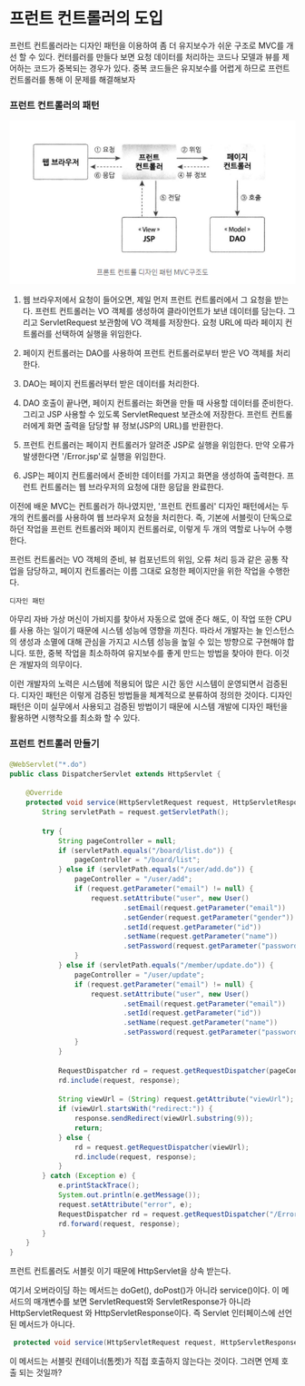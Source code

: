 # 프런트 컨트롤러의 도입

프런트 컨트롤러라는 디자인 패턴을 이용하여 좀 더 유지보수가 쉬운 구조로 MVC를 개선 할 수 있다.
컨터를러를 만들다 보면 요청 데이터를 처리하는 코드나 모델과 뷰를 제어하는 코드가 중복되는 경우가
있다. 중복 코드들은 유지보수를 어렵게 하므로 프런트 컨트롤러를 통해 이 문제를 해결해보자

### 프런트 컨트롤러의 패턴

![img.png](img.png)

1. 웹 브라우저에서 요청이 들어오면, 제일 먼저 프런트 컨트롤러에서 그 요청을 받는다. 
프런트 컨트롤러는 VO 객체를 생성하여 클라이언트가 보낸 데이터를 담는다. 그리고
   ServletRequest 보관함에 VO 객체를 저장한다. 요청 URL에 따라 페이지 컨트롤러를 선택하여
   실행을 위임한다.
   
2. 페이지 컨트롤러는 DAO를 사용하여 프런트 컨트롤러로부터 받은 VO 객체를 처리한다.
3. DAO는 페이지 컨트롤러부터 받은 데이터를 처리한다.
4. DAO 호출이 끝나면, 페이지 컨트롤러는 화면을 만들 때 사용할 데이터를 준비한다. 그리고
JSP 사용할 수 있도록 ServletRequest 보관소에 저장한다. 프런트 컨트롤러에게 화면 출력을
   담당할 뷰 정보(JSP의 URL)를 반환한다.
   
5. 프런트 컨트롤러는 페이지 컨트롤러가 알려준 JSP로 실행을 위임한다. 
만약 오류가 발생한다면 '/Error.jsp'로 실행을 위임한다.
   
6. JSP는 페이지 컨트롤러에서 준비한 데이터를 가지고 화면을 생성하여 출력한다.
프런트 컨트롤러는 웹 브라우저의 요청에 대한 응답을 완료한다.
   

이전에 배운 MVC는 컨트롤러가 하나였지만, '프런트 컨트롤러' 디자인 패턴에서는 두 개의
컨트롤러를 사용하여 웹 브라우저 요청을 처리한다. 즉, 기본에 서블릿이 단독으로 하던
작업을 프런트 컨트롤러와 페이지 컨트롤러로, 이렇게 두 개의 역할로 나누어 수행한다.

프런트 컨트롤러는 VO 객체의 준비, 뷰 컴포넌트의 위임, 오류 처리 등과 같은 공통 작업을 담당하고,
페이지 컨트롤러는 이름 그대로 요청한 페이지만을 위한 작업을 수행한다.

`디자인 패턴`

아무리 자바 가상 머신이 가비지를 찾아서 자동으로 없애 준다 해도, 이 작업 또한 CPU를 사용 하는
일이기 때문에 시스템 성능에 영향을 끼친다. 따라서 개발자는 늘 인스턴스의 생성과 소멸에 대해
관심을 가지고 시스템 성능을 높일 수 있는 방향으로 구현해야 합니다. 또한, 중복 작업을 최소하하여
유지보수를 좋게 만드는 방법을 찾아야 한다. 이것은 개발자의 의무이다.

이런 개발자의 노력은 시스템에 적용되어 많은 시간 동안 시스템이 운영되면서 검증된다.
디자인 패턴은 이렇게 검증된 방법들을 체계적으로 분류하여 정의한 것이다. 디자인 패턴은 
이미 실무에서 사용되고 검증된 방법이기 때문에 시스템 개발에 디자인 패턴을 활용하면
시행착오를 최소화 할 수 있다.

### 프런트 컨트롤러 만들기

```java
@WebServlet("*.do")
public class DispatcherServlet extends HttpServlet {

    @Override
    protected void service(HttpServletRequest request, HttpServletResponse response) throws ServletException, IOException {
        String servletPath = request.getServletPath();

        try {
            String pageController = null;
            if (servletPath.equals("/board/list.do")) {
                pageController = "/board/list";
            } else if (servletPath.equals("/user/add.do")) {
                pageController = "/user/add";
                if (request.getParameter("email") != null) {
                    request.setAttribute("user", new User()
                            .setEmail(request.getParameter("email"))
                            .setGender(request.getParameter("gender"))
                            .setId(request.getParameter("id"))
                            .setName(request.getParameter("name"))
                            .setPassword(request.getParameter("password")));
                }
            } else if (servletPath.equals("/member/update.do")) {
                pageController = "/user/update";
                if (request.getParameter("email") != null) {
                    request.setAttribute("user", new User()
                            .setEmail(request.getParameter("email"))
                            .setId(request.getParameter("id"))
                            .setName(request.getParameter("name"))
                            .setPassword(request.getParameter("password")));
                }
            }

            RequestDispatcher rd = request.getRequestDispatcher(pageController);
            rd.include(request, response);

            String viewUrl = (String) request.getAttribute("viewUrl");
            if (viewUrl.startsWith("redirect:")) {
                response.sendRedirect(viewUrl.substring(9));
                return;
            } else {
                rd = request.getRequestDispatcher(viewUrl);
                rd.include(request, response);
            }
        } catch (Exception e) {
            e.printStackTrace();
            System.out.println(e.getMessage());
            request.setAttribute("error", e);
            RequestDispatcher rd = request.getRequestDispatcher("/Error.jsp");
            rd.forward(request, response);
        }
    }
}
```

프런트 컨트롤러도 서블릿 이기 때문에 HttpServlet을 상속 받는다.

여기서 오버라이딩 하는 메서드는 doGet(), doPost()가 아니라 service()이다.
이 메서드의 매개변수를 보면 ServletRequest와 ServletResponse가 아니라 HttpServletRequest
와 HttpServletResponse이다. 즉 Servlet 인터페이스에 선언된 메서드가 아니다.

```java
 protected void service(HttpServletRequest request, HttpServletResponse response) 
 ```

이 메서드는 서블릿 컨테이너(톰켓)가 직접 호출하지 않는다는 것이다.
그러면 언제 호출 되는 것일까?

